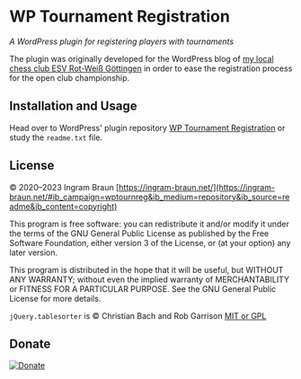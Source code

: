 # WP Tournament Registration

*A WordPress plugin for registering players with tournaments*

The plugin was originally developed for the WordPress blog of [my local chess club ESV Rot-Weiß Göttingen](https://schach-goettingen.de/) in order to ease the registration process for the open club championship.

## Installation and Usage

Head over to WordPress' plugin repository [WP Tournament Registration](https://wordpress.org/plugins/wp-tournament-registration/) or study the `readme.txt` file.

## License

© 2020–2023 Ingram Braun [https://ingram-braun.net/](https://ingram-braun.net/#ib_campaign=wptournreg&ib_medium=repository&ib_source=readme&ib_content=copyright)

This program is free software: you can redistribute it and/or modify it under the terms of the GNU General Public License as published by the Free Software Foundation, either version 3 of the License, or (at your option) any later version.

This program is distributed in the hope that it will be useful, but WITHOUT ANY WARRANTY; without even the implied warranty of MERCHANTABILITY or FITNESS FOR A PARTICULAR PURPOSE. See the GNU General Public License for more details.

`jQuery.tablesorter` is © Christian Bach and Rob Garrison [MIT or GPL](https://mottie.github.io/tablesorter/docs/)

## Donate

[![Donate](https://img.shields.io/badge/Donate-PayPal-green.svg)](https://www.paypal.com/cgi-bin/webscr?cmd=_s-xclick&hosted_button_id=N48W8ACSV6MMQ)